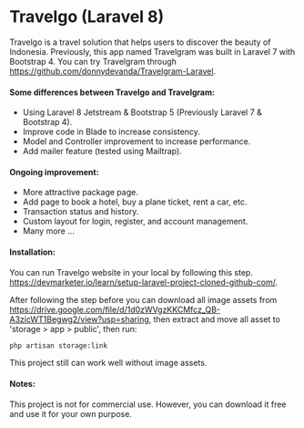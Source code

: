 # Travelgo (Laravel 8)

Travelgo is a travel solution that helps users to discover the beauty of Indonesia. Previously, this app named Travelgram was built in Laravel 7 with Bootstrap 4. You can try Travelgram through https://github.com/donnydevanda/Travelgram-Laravel.

#### Some differences between Travelgo and Travelgram:
- Using Laravel 8 Jetstream & Bootstrap 5 (Previously Laravel 7 & Bootstrap 4).
- Improve code in Blade to increase consistency.
- Model and Controller improvement to increase performance.
- Add mailer feature (tested using Mailtrap).

#### Ongoing improvement:
- More attractive package page.
- Add page to book a hotel, buy a plane ticket, rent a car, etc.
- Transaction status and history.
- Custom layout for login, register, and account management.
- Many more ...

#### Installation:
You can run Travelgo website in your local by following this step.
https://devmarketer.io/learn/setup-laravel-project-cloned-github-com/.

After following the step before you can download all image assets from https://drive.google.com/file/d/1d0zWVgzKKCMfcz_QB-A3zicWT1Begwg2/view?usp=sharing, 
then extract and move all asset to 'storage > app > public', then run:
```sh
php artisan storage:link
```
This project still can work well without image assets.

#### Notes:
This project is not for commercial use. However, you can download it free and use it for your own purpose.
